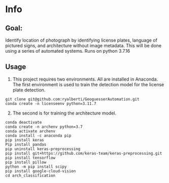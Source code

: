 # Info
## Goal:
Identify location of photograph by identifying license plates, language of pictured signs, and architecture without image metadata. This will be done using a series of automated systems.
Runs on python 3.7.16
## Usage
1. This project requires two environments. All are installed in Anaconda. The first environment is used to train the detection model for the license plate detection.

```
git clone git@github.com:ryalberti/GeoguesserAutomation.git
conda create -n licenseenv python=3.11.7
```
2. The second is for training the architecture model.

```
conda deactivate
conda create -n archenv python=3.7 
conda activate archenv
conda install -c anaconda pip
pip install keras
Pip install pandas
pip uninstall keras-preprocessing
pip install git+https://github.com/keras-team/keras-preprocessing.git
pip install tensorflow
pip install pillow
python -m pip install scipy
pip install google-cloud-vision
cd arch_classification
```
